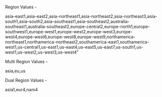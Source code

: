 Region Values - 

asia-east1,asia-east2,asia-northeast1,asia-northeast2,asia-northeast3,asia-south1,asia-south2,asia-southeast1,asia-southeast2,australia-southeast1,australia-southeast2,europe-central2,europe-north1,europe-southwest1,europe-west1,europe-west2,europe-west3,europe-west4,europe-west6,europe-west8,europe-west9,northamerica-northeast1,northamerica-northeast2,southamerica-east1,southamerica-west1,us-central1,us-east1,us-east4,us-east5,us-east7,us-south1,us-west1,us-west2,us-west3,us-west4"

Multi Region Values - 

asia,eu,us

Dual Region Values - 

asia1,eur4,nam4